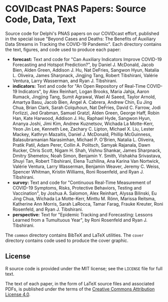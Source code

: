 # COVIDcast PNAS Papers: Source Code, Data, Text

Source code for Delphi's PNAS papers on our COVIDcast effort, published in the
special issue "Beyond Cases and Deaths: The Benefits of Auxiliary Data Streams
in Tracking the COVID-19 Pandemic". Each directory contains the text, figures,
and code used to produce each paper:

* **forecast:** Text and code for "Can Auxiliary Indicators Improve COVID-19
  Forecasting and Hotspot Prediction?", by Daniel J. McDonald, Jacob Bien, Alden
  Green, Addison J. Hu, Nat DeFries, Sangwon Hyun, Natalia L. Oliveira, James
  Sharpnack, Jingjing Tang, Robert Tibshirani, Valérie Ventura, Larry Wasserman,
  and Ryan J. Tibshirani.
* **indicators:** Text and code for "An Open Repository of Real-Time COVID-19
  Indicators", by Alex Reinhart, Logan Brooks, Maria Jahja, Aaron Rumack,
  Jingjing Tang, Sumit Agrawal, Wael Al Saeed, Taylor Arnold, Amartya Basu,
  Jacob Bien, Ángel A. Cabrera, Andrew Chin, Eu Jing Chua, Brian Clark, Sarah
  Colquhoun, Nat DeFries, David C. Farrow, Jodi Forlizzi, Jed Grabman, Samuel
  Gratzl, Alden Green, George Haff, Robin Han, Kate Harwood, Addison J. Hu,
  Raphael Hyde, Sangwon Hyun, Ananya Joshi, Jimi Kim, Andrew Kuznetsov, Wichada
  La Motte-Kerr, Yeon Jin Lee, Kenneth Lee, Zachary C. Lipton, Michael X. Liu,
  Lester Mackey, Kathryn Mazaitis, Daniel J. McDonald, Phillip McGuinness,
  Balasubramanian Narasimhan, Michael P. O'Brien, Natalia L. Oliveira, Pratik
  Patil, Adam Perer, Collin A. Politsch, Samyak Rajanala, Dawn Rucker, Chris
  Scott, Nigam H. Shah, Vishnu Shankar, James Sharpnack, Dmitry Shemetov, Noah
  Simon, Benjamin Y. Smith, Vishakha Srivastava, Shuyi Tan, Robert Tibshirani,
  Elena Tuzhilina, Ana Karina Van Nortwick, Valérie Ventura, Larry Wasserman,
  Benjamin Weaver, Jeremy C. Weiss, Spencer Whitman, Kristin Williams, Roni
  Rosenfeld, and Ryan J. Tibshirani.
* **survey:** Text and code for "Continuous Real-Time Measurement of COVID-19
  Symptoms, Risks, Protective Behaviors, Testing and Vaccination", by Joshua
  A. Salomon, Alex Reinhart, Alyssa Bilinski, Eu Jing Chua, Wichada La
  Motte-Kerr, Minttu M. Rönn, Marissa Reitsma, Katherine Ann Morris, Sarah
  LaRocca, Tamar Farag, Frauke Kreuter, Roni Rosenfeld, and Ryan J. Tibshirani. 
* **perspective:** Text for "Epidemic Tracking and Forecasting: Lessons Learned
  from a Tumultuous Year", by Roni Rosenfeld and Ryan J. Tibshirani.

The `common` directory contains BibTeX and LaTeX utilities.  The `cover`
directory contains code used to produce the cover graphic.

## License

R source code is provided under the MIT license; see the `LICENSE` file for full
text.

The text of each paper, in the form of LaTeX source files and associated PDFs,
is published under the terms of the [Creative Commons Attribution License
4.0](https://creativecommons.org/licenses/by/4.0/).
